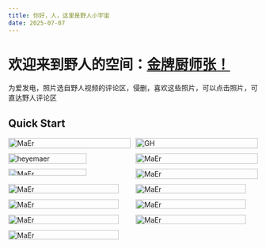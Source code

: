 ```yaml
---
title: 你好，人，这里是野人小宇宙
date: 2025-07-07
---
```


# 欢迎来到野人的空间：[金牌厨师张！](https://space.bilibili.com/485306286?spm_id_from=333.1387.follow.user_card.click)
为爱发电，照片选自野人视频的评论区，侵删，喜欢这些照片，可以点击照片，可直达野人评论区

## Quick Start

<div class="photo-gallery" style="display: flex; flex-wrap: wrap; gap: 10px;">
    <div class="photo-item" style="flex: 0 0 calc(50% - 5px);">
        <img src="/img/MaEr.png" alt="MaEr" style="width: 100%; height: auto;" />
    </div>
    <div class="photo-item" style="flex: 0 0 calc(50% - 5px);">
            <img src="https://tc.z.wiki/autoupload/f/i7zWETZ7E39R7ELPxM7oHJHf9Gmighv70TVhT95NnIKyl5f0KlZfm6UsKj-HyTuv/20250708/Emn9/2022X1348/GH.png" alt="GH" style="width: 100%; height: auto;" />
    </div>
    <div class="photo-item" style="flex: 0 0 calc(50% - 5px);">
            <a href="https://www.bilibili.com/video/BV1aF3ZzZEYN/?spm_id_from=333.1387.homepage.video_card.click&vd_source=7052dc48a1cc7a65a1fd2d9228568092" target="_blank">
                <img src="/img/heyemaer.jpg" alt="heyemaer" style="width: 80%; height: 100%;" />
            </a>
    </div>
    <div class="photo-item" style="flex: 0 0 calc(50% - 5px);">
            <img src="/img/MaEr.png" alt="MaEr" style="width: 100%; height: auto;" />
        </div>

<div class="photo-item" style="flex: 0 0 calc(50% - 5px);">
        <img src="https://tc.z.wiki/autoupload/f/i7zWETZ7E39R7ELPxM7oHJHf9Gmighv70TVhT95NnIKyl5f0KlZfm6UsKj-HyTuv/20250708/QEwO/681X526/Maer2.png" alt="MaEr" style="width: 80%; height: auto;" />
    </div>


<div class="photo-item" style="flex: 0 0 calc(50% - 5px);">
            <a href="https://www.bilibili.com/video/BV1ii35z5EYV/?spm_id_from=333.1387.homepage.video_card.click&vd_source=7052dc48a1cc7a65a1fd2d9228568092" target="_blank">
        <img src="https://tc.z.wiki/autoupload/f/i7zWETZ7E39R7ELPxM7oHJHf9Gmighv70TVhT95NnIKyl5f0KlZfm6UsKj-HyTuv/20250708/k67J/1278X1704/%E6%90%9E%E7%AC%91%E6%B5%81%E7%A8%8B.jpg" alt="MaEr" style="width: 100%; height: auto;" />
        </a>
    </div>

<div class="photo-item" style="flex: 0 0 calc(50% - 5px);">
            <a href="https://www.bilibili.com/video/BV1ii35z5EYV/?spm_id_from=333.1387.homepage.video_card.click&vd_source=7052dc48a1cc7a65a1fd2d9228568092" target="_blank">
        <img src="https://tc.z.wiki/autoupload/f/i7zWETZ7E39R7ELPxM7oHJHf9Gmighv70TVhT95NnIKyl5f0KlZfm6UsKj-HyTuv/20250708/hAlX/%E9%BA%BB%E4%BA%8C%E7%9A%84%E5%B0%81%E9%9D%A2%E5%AE%9D%E5%AE%9D.avif" alt="MaEr" style="width: 95%; height: auto;" />
        </a>
    </div>
<div class="photo-item" style="flex: 0 0 calc(50% - 5px);">
            <a href="https://www.bilibili.com/video/BV1ii35z5EYV/?spm_id_from=333.1387.homepage.video_card.click&vd_source=7052dc48a1cc7a65a1fd2d9228568092" target="_blank">
        <img src="https://tc.z.wiki/autoupload/f/i7zWETZ7E39R7ELPxM7oHJHf9Gmighv70TVhT95NnIKyl5f0KlZfm6UsKj-HyTuv/20250708/mvKi/1440X1080/%E4%BE%A0%E7%9B%97%E5%93%A5%E5%92%8C%E6%B1%89%E5%A0%A1.jpg" alt="MaEr" style="width: 95%; height: auto;" />
        </a>
    </div>

<div class="photo-item" style="flex: 0 0 calc(50% - 5px);">
            <a href="https://www.bilibili.com/video/BV1mW3nz2EJJ/?spm_id_from=333.1387.homepage.video_card.click&vd_source=7052dc48a1cc7a65a1fd2d9228568092" target="_blank">
        <img src="https://tc.z.wiki/autoupload/f/i7zWETZ7E39R7ELPxM7oHJHf9Gmighv70TVhT95NnIKyl5f0KlZfm6UsKj-HyTuv/20250708/joNP/2211X1245/%E9%BA%BB%E4%BA%8C%E8%8A%B1%E6%A4%92.png" alt="MaEr" style="width: 95%; height: auto;" />
        </a>
    </div>
    <div class="photo-item" style="flex: 0 0 calc(50% - 5px);">
            <a href="https://www.bilibili.com/video/BV1SrMGzHEPx/?spm_id_from=333.1387.upload.video_card.click&vd_source=7052dc48a1cc7a65a1fd2d9228568092" target="_blank">
        <img src="https://tc.z.wiki/autoupload/f/i7zWETZ7E39R7ELPxM7oHJHf9Gmighv70TVhT95NnIKyl5f0KlZfm6UsKj-HyTuv/20250708/iYi4/%E5%B7%B4%E9%BB%8E%E9%BA%BB%E4%BA%8C.avif" alt="MaEr" style="width: 95%; height: auto;" />
        </a>
    </div>
    <div class="photo-item" style="flex: 0 0 calc(50% - 5px);">
            <a href="https://www.bilibili.com/video/BV1mW3nz2EJJ/?spm_id_from=333.1387.homepage.video_card.click&vd_source=7052dc48a1cc7a65a1fd2d9228568092" target="_blank">
        <img src="https://tc.z.wiki/autoupload/f/i7zWETZ7E39R7ELPxM7oHJHf9Gmighv70TVhT95NnIKyl5f0KlZfm6UsKj-HyTuv/20250709/T8YK/4032X3024/%E6%9A%97%E4%B8%AD%E8%A7%82%E5%AF%9F.jpg   " alt="MaEr" style="width: 95%; height: auto;" />
        </a>
    </div>
        <div class="photo-item" style="flex: 0 0 calc(50% - 5px);">
            <a href="https://www.bilibili.com/video/BV1mW3nz2EJJ/?spm_id_from=333.1387.homepage.video_card.click&vd_source=7052dc48a1cc7a65a1fd2d9228568092" target="_blank">
        <img src="https://tc.z.wiki/autoupload/f/i7zWETZ7E39R7ELPxM7oHJHf9Gmighv70TVhT95NnIKyl5f0KlZfm6UsKj-HyTuv/20250709/rlnc/1028X1107/o.0.png" alt="MaEr" style="width: 95%; height: auto;" />
        </a>
    </div>
    <div class="photo-item" style="flex: 0 0 calc(50% - 5px);">
        <a href="https://www.bilibili.com/video/BV1E2Kvz8EJk/?spm_id_from=333.1387.upload.video_card.click&vd_source=7052dc48a1cc7a65a1fd2d9228568092" target="_blank">
    <img src="https://tc.z.wiki/autoupload/f/i7zWETZ7E39R7ELPxM7oHJHf9Gmighv70TVhT95NnIKyl5f0KlZfm6UsKj-HyTuv/20250710/7395/1209X743/%E5%A4%A7%E9%87%91%E9%93%BE%E5%AD%90%E8%8A%B1%E6%A4%92.jpg" alt="MaEr" style="width: 95%; height: auto;" />
    </a>
</div>
</div>


<!-- ### 快速展示
<div class="gallery">
    <img src="/img/MaEr.png" alt="Photo 1">
    <img src="/img/heyemaer.jpg" alt="Photo 2">
    <img src="/img/GH.png" alt="Photo 3">
</div> -->

<!-- ``` bash
$ hexo new "My New Post"
```

More info: [Writing](https://hexo.io/docs/writing.html)

### Run server

``` bash
$ hexo server
```

More info: [Server](https://hexo.io/docs/server.html)

### Generate static files

``` bash
$ hexo generate
```

More info: [Generating](https://hexo.io/docs/generating.html)

### Deploy to remote sites

``` bash
$ hexo deploy
```

More info: [Deployment](https://hexo.io/docs/one-command-deployment.html) -->
